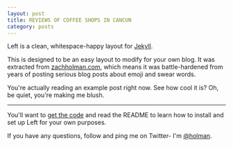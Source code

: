 ```yaml
---
layout: post
title: REVIEWS OF COFFEE SHOPS IN CANCUN
category: posts
---
```


Left is a clean, whitespace-happy layout for [Jekyll][jekyll].

This is designed to be an easy layout to modify for your own blog. It was
extracted from [zachholman.com][zh], which means it was battle-hardened from
years of posting serious blog posts about emoji and swear words.

You're actually reading an example post right now. See how cool it is? Oh, be
quiet, you're making me blush.

---

You'll want to [get the code][left] and read the README to learn how to
install and set up Left for your own purposes.

If you have any questions, follow and ping me on Twitter- I'm
[@holman][twitter].

[jekyll]: https://github.com/mojombo/jekyll
[zh]: http://zachholman.com
[left]: https://github.com/holman/left#readme
[twitter]: https://twitter.com/holman
